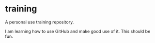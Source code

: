 # training
A personal use training repository.

I am learning how to use GitHub and make good use of it.
This should be fun.
